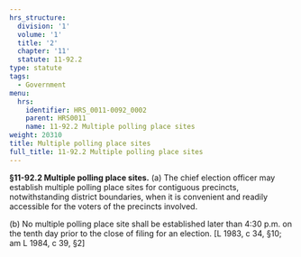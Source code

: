 ```yaml
---
hrs_structure:
  division: '1'
  volume: '1'
  title: '2'
  chapter: '11'
  statute: 11-92.2
type: statute
tags:
  - Government
menu:
  hrs:
    identifier: HRS_0011-0092_0002
    parent: HRS0011
    name: 11-92.2 Multiple polling place sites
weight: 20310
title: Multiple polling place sites
full_title: 11-92.2 Multiple polling place sites
---
```

**§11-92.2 Multiple polling place sites.** (a) The chief election officer may establish multiple polling place sites for contiguous precincts, notwithstanding district boundaries, when it is convenient and readily accessible for the voters of the precincts involved.

(b) No multiple polling place site shall be established later than 4:30 p.m. on the tenth day prior to the close of filing for an election. [L 1983, c 34, §10; am L 1984, c 39, §2]